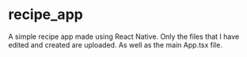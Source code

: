 # recipe_app

A simple recipe app made using React Native. 
Only the files that I have edited and created are uploaded. As well as the main App.tsx file.
